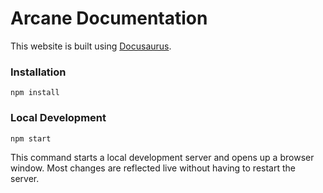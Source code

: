 # Arcane Documentation

This website is built using [Docusaurus](https://docusaurus.io/).

### Installation

```
npm install
```

### Local Development

```
npm start
```

This command starts a local development server and opens up a browser window. Most changes are reflected live without having to restart the server.
